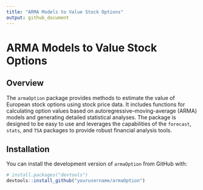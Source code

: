 ```yaml
---
title: "ARMA Models to Value Stock Options"
output: github_document
---
```


# ARMA Models to Value Stock Options

## Overview

The `armaOption` package provides methods to estimate the value of European stock options using stock price data. It includes functions for calculating option values based on autoregressive–moving-average (ARMA) models and generating detailed statistical analyses. The package is designed to be easy to use and leverages the capabilities of the `forecast`, `stats`, and `TSA` packages to provide robust financial analysis tools.

## Installation

You can install the development version of `armaOption` from GitHub with:

```r
# install.packages("devtools")
devtools::install_github("yourusername/armaOption")
